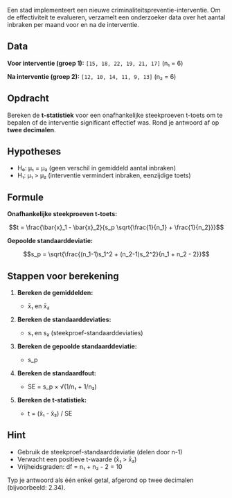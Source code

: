Een stad implementeert een nieuwe criminaliteitspreventie-interventie. Om de effectiviteit te evalueren, verzamelt een onderzoeker data over het aantal inbraken per maand voor en na de interventie.

## Data

**Voor interventie (groep 1):**
`[15, 18, 22, 19, 21, 17]` (n₁ = 6)

**Na interventie (groep 2):** 
`[12, 10, 14, 11, 9, 13]` (n₂ = 6)

## Opdracht

Bereken de **t-statistiek** voor een onafhankelijke steekproeven t-toets om te bepalen of de interventie significant effectief was. Rond je antwoord af op **twee decimalen**.

## Hypotheses

- H₀: μ₁ = μ₂ (geen verschil in gemiddeld aantal inbraken)
- H₁: μ₁ > μ₂ (interventie vermindert inbraken, eenzijdige toets)

## Formule

**Onafhankelijke steekproeven t-toets:**

$$t = \frac{\bar{x}_1 - \bar{x}_2}{s_p \sqrt{\frac{1}{n_1} + \frac{1}{n_2}}}$$

**Gepoolde standaarddeviatie:**

$$s_p = \sqrt{\frac{(n_1-1)s_1^2 + (n_2-1)s_2^2}{n_1 + n_2 - 2}}$$

## Stappen voor berekening

1. **Bereken de gemiddelden:**
   - x̄₁ en x̄₂

2. **Bereken de standaarddeviaties:**
   - s₁ en s₂ (steekproef-standaarddeviaties)

3. **Bereken de gepoolde standaarddeviatie:**
   - s_p

4. **Bereken de standaardfout:**
   - SE = s_p × √(1/n₁ + 1/n₂)

5. **Bereken de t-statistiek:**
   - t = (x̄₁ - x̄₂) / SE

## Hint

- Gebruik de steekproef-standaarddeviatie (delen door n-1)
- Verwacht een positieve t-waarde (x̄₁ > x̄₂)
- Vrijheidsgraden: df = n₁ + n₂ - 2 = 10

Typ je antwoord als één enkel getal, afgerond op twee decimalen (bijvoorbeeld: 2.34).
